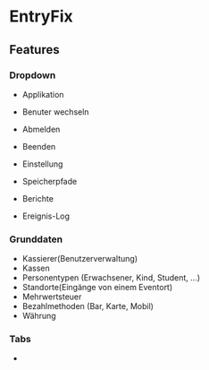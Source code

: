 # EntryFix 


## Features

### Dropdown
- Applikation
 - Benuter wechseln
 - Abmelden
 - Beenden

- Einstellung
 - Speicherpfade

- Berichte
 - Ereignis-Log

### Grunddaten
- Kassierer(Benutzerverwaltung)
- Kassen
- Personentypen (Erwachsener, Kind, Student, ...)
- Standorte(Eingänge von einem Eventort)
- Mehrwertsteuer 
- Bezahlmethoden (Bar, Karte, Mobil)
- Währung


### Tabs
-  

